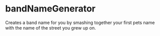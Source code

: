 # bandNameGenerator

Creates a band name for you by smashing together your first pets name with the name of the street you grew up on.
